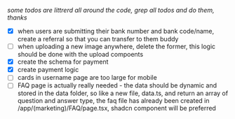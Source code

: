 *some todos are littrerd all around the code, grep all todos and do them, thanks*

- [x] when users are submitting their bank number and bank code/name, create a referral so that you can transfer to them buddy
- [ ] when uploading a new image anywhere, delete the former, this logic should be done with the upload compoents
- [x] create the schema for payment
- [x] create payment logic
- [ ] cards in username page are too large for mobile
- [ ] FAQ page is actually really needed - the data should be dynamic and stored in the data folder, so like a new file, data.ts, and return an array of question and answer type, the faq file has already been created in /app/(marketing)/FAQ/page.tsx, shadcn component will be preferred

